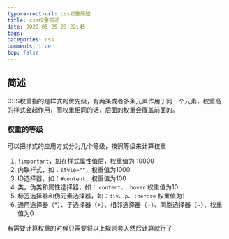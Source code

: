 ```yaml
---
typora-root-url: css权重简述
title: css权重简述
date: 2020-05-25 23:22:45
tags:
categories: css
comments: true
top: false
---
```


## 简述

CSS权重指的是样式的优先级，有两条或者多条元素作用于同一个元素，权重高的样式会起作用，而权重相同的话，后面的权重会覆盖前面的。

### 权重的等级

可以把样式的应用方式分为几个等级，按照等级来计算权重

1. `!important`，加在样式属性值后，权重值为 10000
2. 内联样式，如：`style=""`，权重值为1000
3. ID选择器，如：`#content`，权重值为100
4. 类，伪类和属性选择器，如： `content`、`:hover` 权重值为10
5. 标签选择器和伪元素选择器，如：`div`、`p`、`:before` 权重值为1
6. 通用选择器（*）、子选择器（>）、相邻选择器（+）、同胞选择器（~）、权重值为0

有需要计算权重的时候只需要将以上规则套入然后计算就行了